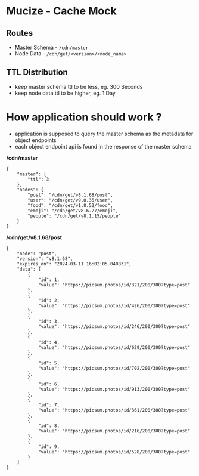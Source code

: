 # Mucize - Cache Mock

## Routes
- Master Schema - `/cdn/master`
- Node Data - `/cdn/get/<version>/<node_name>`


## TTL Distribution
- keep master schema ttl to be less, eg. 300 Seconds
- keep node data ttl to be higher, eg. 1 Day


# How application should work ?
- application is supposed to query the master schema as the metadata for object endpoints
- each object endpoint api is found in the response of the master schema


**/cdn/master**
```
{
    "master": {
        "ttl": 3
    },
    "nodes": {
        "post": "/cdn/get/v8.1.68/post",
        "user": "/cdn/get/v9.0.35/user",
        "food": "/cdn/get/v1.8.52/food",
        "emoji": "/cdn/get/v8.6.27/emoji",
        "people": "/cdn/get/v8.1.15/people"
    }
}
```

**/cdn/get/v8.1.68/post**
```
{
    "node": "post",
    "version": "v8.1.68",
    "expires_on": "2024-03-11 16:02:05.040831",
    "data": [
        {
            "id": 1,
            "value": "https://picsum.photos/id/321/200/300?type=post"
        },
        {
            "id": 2,
            "value": "https://picsum.photos/id/426/200/300?type=post"
        },
        {
            "id": 3,
            "value": "https://picsum.photos/id/246/200/300?type=post"
        },
        {
            "id": 4,
            "value": "https://picsum.photos/id/629/200/300?type=post"
        },
        {
            "id": 5,
            "value": "https://picsum.photos/id/702/200/300?type=post"
        },
        {
            "id": 6,
            "value": "https://picsum.photos/id/913/200/300?type=post"
        },
        {
            "id": 7,
            "value": "https://picsum.photos/id/361/200/300?type=post"
        },
        {
            "id": 8,
            "value": "https://picsum.photos/id/216/200/300?type=post"
        },
        {
            "id": 9,
            "value": "https://picsum.photos/id/528/200/300?type=post"
        }
    ]
}
```

